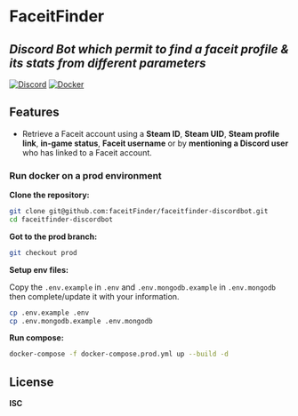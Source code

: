 # FaceitFinder
## _Discord Bot which permit to find a faceit profile & its stats from different parameters_
 [![Discord](https://badgen.net/badge/icon/discord?icon=discord&label)](https://discord.com/) [![Docker](https://badgen.net/badge/icon/docker?icon=docker&label)](https://docker.com/)
 
## Features

- Retrieve a Faceit account using a **Steam ID**, **Steam UID**, **Steam profile link**, **in-game status**, **Faceit username** or by **mentioning a Discord user** who has linked to a Faceit account.

### Run docker on a prod environment

**Clone the repository:**

```sh
git clone git@github.com:faceitFinder/faceitfinder-discordbot.git
cd faceitfinder-discordbot
```

**Got to the prod branch:**

```sh
git checkout prod
```

**Setup env files:**

Copy the `.env.example` in `.env` and `.env.mongodb.example` in `.env.mongodb` then complete/update it with your information.

```sh
cp .env.example .env
cp .env.mongodb.example .env.mongodb
```

**Run compose:**

```sh
docker-compose -f docker-compose.prod.yml up --build -d
```

## License

**ISC**
